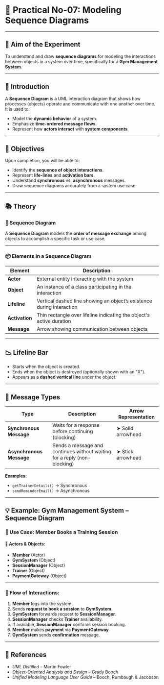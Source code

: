 # 🎯 Practical No-07: Modeling Sequence Diagrams

---

## 🧪 Aim of the Experiment
To understand and draw **sequence diagrams** for modeling the interactions between objects in a system over time, specifically for a **Gym Management System**.

---

## 📝 Introduction
A **Sequence Diagram** is a UML interaction diagram that shows how processes (objects) operate and communicate with one another over time.  
It is used to:
- Model the **dynamic behavior** of a system.
- Emphasize **time-ordered message flows**.
- Represent how **actors interact** with **system components**.

---

## 🎯 Objectives
Upon completion, you will be able to:
- Identify the **sequence of object interactions**.
- Represent **life-lines** and **activation bars**.
- Understand **synchronous** vs. **asynchronous** messages.
- Draw sequence diagrams accurately from a system use case.

---

## 📚 Theory

### 🔷 Sequence Diagram
A **Sequence Diagram** models the **order of message exchange** among objects to accomplish a specific task or use case.

---

### 📦 Elements in a Sequence Diagram

| Element        | Description                                                                 |
|----------------|-----------------------------------------------------------------------------|
| **Actor**      | External entity interacting with the system                                 |
| **Object**     | An instance of a class participating in the interaction                     |
| **Lifeline**   | Vertical dashed line showing an object’s existence during interaction       |
| **Activation** | Thin rectangle over lifeline indicating the object's active duration        |
| **Message**    | Arrow showing communication between objects                                 |

---

## 📉 Lifeline Bar
- Starts when the object is created.
- Ends when the object is destroyed (optionally shown with an "X").
- Appears as a **dashed vertical line** under the object.

---

## 📨 Message Types

| Type                  | Description                                                                 | Arrow Representation      |
|-----------------------|-----------------------------------------------------------------------------|----------------------------|
| **Synchronous Message** | Waits for a response before continuing (blocking)                         | ➤ Solid arrowhead          |
| **Asynchronous Message** | Sends a message and continues without waiting for a reply (non-blocking) | ➤ Stick arrowhead          |

**Examples**:
- `getTrainerDetails()` → Synchronous  
- `sendReminderEmail()` → Asynchronous

---

## 💡 Example: Gym Management System – Sequence Diagram

### 📌 Use Case: Member Books a Training Session

#### 👥 Actors & Objects:
- **Member** (Actor)
- **GymSystem** (Object)
- **SessionManager** (Object)
- **Trainer** (Object)
- **PaymentGateway** (Object)

---

### 🧭 Flow of Interactions:

1. **Member** logs into the system.
2. Sends **request to book a session** to **GymSystem**.
3. **GymSystem** forwards request to **SessionManager**.
4. **SessionManager** checks **Trainer** availability.
5. If available, **SessionManager** confirms session booking.
6. **Member** makes **payment** via **PaymentGateway**.
7. **GymSystem** sends **confirmation** message.

---

## 📖 References

- *UML Distilled* – Martin Fowler  
- *Object-Oriented Analysis and Design* – Grady Booch  
- *Unified Modeling Language User Guide* – Booch, Rumbaugh & Jacobson

